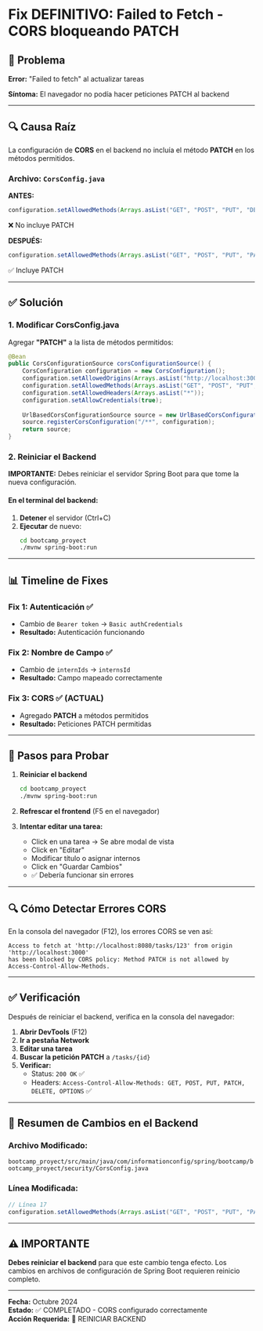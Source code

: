 # Fix DEFINITIVO: Failed to Fetch - CORS bloqueando PATCH

## 🐛 Problema

**Error:** "Failed to fetch" al actualizar tareas

**Síntoma:** El navegador no podía hacer peticiones PATCH al backend

---

## 🔍 Causa Raíz

La configuración de **CORS** en el backend no incluía el método **PATCH** en los métodos permitidos.

### Archivo: `CorsConfig.java`

**ANTES:**
```java
configuration.setAllowedMethods(Arrays.asList("GET", "POST", "PUT", "DELETE", "OPTIONS"));
```
❌ No incluye PATCH

**DESPUÉS:**
```java
configuration.setAllowedMethods(Arrays.asList("GET", "POST", "PUT", "PATCH", "DELETE", "OPTIONS"));
```
✅ Incluye PATCH

---

## ✅ Solución

### 1. Modificar CorsConfig.java

Agregar **"PATCH"** a la lista de métodos permitidos:

```java
@Bean
public CorsConfigurationSource corsConfigurationSource() {
    CorsConfiguration configuration = new CorsConfiguration();
    configuration.setAllowedOrigins(Arrays.asList("http://localhost:3000"));
    configuration.setAllowedMethods(Arrays.asList("GET", "POST", "PUT", "PATCH", "DELETE", "OPTIONS"));
    configuration.setAllowedHeaders(Arrays.asList("*"));
    configuration.setAllowCredentials(true);
    
    UrlBasedCorsConfigurationSource source = new UrlBasedCorsConfigurationSource();
    source.registerCorsConfiguration("/**", configuration);
    return source;
}
```

### 2. Reiniciar el Backend

**IMPORTANTE:** Debes reiniciar el servidor Spring Boot para que tome la nueva configuración.

#### En el terminal del backend:
1. **Detener** el servidor (Ctrl+C)
2. **Ejecutar** de nuevo:
   ```bash
   cd bootcamp_proyect
   ./mvnw spring-boot:run
   ```

---

## 📊 Timeline de Fixes

### Fix 1: Autenticación ✅
- Cambio de `Bearer token` → `Basic authCredentials`
- **Resultado:** Autenticación funcionando

### Fix 2: Nombre de Campo ✅
- Cambio de `internIds` → `internsId`
- **Resultado:** Campo mapeado correctamente

### Fix 3: CORS ✅ (ACTUAL)
- Agregado **PATCH** a métodos permitidos
- **Resultado:** Peticiones PATCH permitidas

---

## 🧪 Pasos para Probar

1. **Reiniciar el backend**
   ```bash
   cd bootcamp_proyect
   ./mvnw spring-boot:run
   ```

2. **Refrescar el frontend** (F5 en el navegador)

3. **Intentar editar una tarea:**
   - Click en una tarea → Se abre modal de vista
   - Click en "Editar"
   - Modificar título o asignar internos
   - Click en "Guardar Cambios"
   - ✅ Debería funcionar sin errores

---

## 🔍 Cómo Detectar Errores CORS

En la consola del navegador (F12), los errores CORS se ven así:

```
Access to fetch at 'http://localhost:8080/tasks/123' from origin 'http://localhost:3000' 
has been blocked by CORS policy: Method PATCH is not allowed by Access-Control-Allow-Methods.
```

---

## ✅ Verificación

Después de reiniciar el backend, verifica en la consola del navegador:

1. **Abrir DevTools** (F12)
2. **Ir a pestaña Network**
3. **Editar una tarea**
4. **Buscar la petición PATCH** a `/tasks/{id}`
5. **Verificar:**
   - Status: `200 OK` ✅
   - Headers: `Access-Control-Allow-Methods: GET, POST, PUT, PATCH, DELETE, OPTIONS` ✅

---

## 📝 Resumen de Cambios en el Backend

### Archivo Modificado:
`bootcamp_proyect/src/main/java/com/informationconfig/spring/bootcamp/bootcamp_proyect/security/CorsConfig.java`

### Línea Modificada:
```java
// Línea 17
configuration.setAllowedMethods(Arrays.asList("GET", "POST", "PUT", "PATCH", "DELETE", "OPTIONS"));
```

---

## ⚠️ IMPORTANTE

**Debes reiniciar el backend** para que este cambio tenga efecto. Los cambios en archivos de configuración de Spring Boot requieren reinicio completo.

---

**Fecha:** Octubre 2024  
**Estado:** ✅ COMPLETADO - CORS configurado correctamente  
**Acción Requerida:** 🔴 REINICIAR BACKEND
